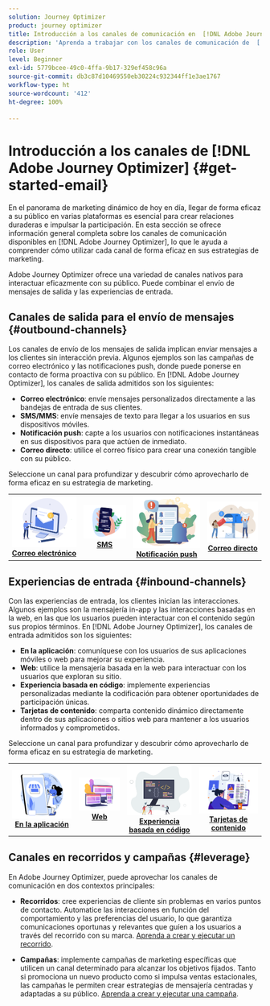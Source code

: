 ```yaml
---
solution: Journey Optimizer
product: journey optimizer
title: Introducción a los canales de comunicación en  [!DNL Adobe Journey Optimizer]
description: 'Aprenda a trabajar con los canales de comunicación de  [!DNL Adobe Journey Optimizer] '
role: User
level: Beginner
exl-id: 5779bcee-49c0-4ffa-9b17-329ef458c96a
source-git-commit: db3c87d10469550eb30224c932344ff1e3ae1767
workflow-type: ht
source-wordcount: '412'
ht-degree: 100%

---
```


# Introducción a los canales de [!DNL Adobe Journey Optimizer] {#get-started-email}

En el panorama de marketing dinámico de hoy en día, llegar de forma eficaz a su público en varias plataformas es esencial para crear relaciones duraderas e impulsar la participación. En esta sección se ofrece información general completa sobre los canales de comunicación disponibles en [!DNL Adobe Journey Optimizer], lo que le ayuda a comprender cómo utilizar cada canal de forma eficaz en sus estrategias de marketing.

Adobe Journey Optimizer ofrece una variedad de canales nativos para interactuar eficazmente con su público. Puede combinar el envío de mensajes de salida y las experiencias de entrada.

## Canales de salida para el envío de mensajes {#outbound-channels}

Los canales de envío de los mensajes de salida implican enviar mensajes a los clientes sin interacción previa. Algunos ejemplos son las campañas de correo electrónico y las notificaciones push, donde puede ponerse en contacto de forma proactiva con su público. En [!DNL Adobe Journey Optimizer], los canales de salida admitidos son los siguientes:

* **Correo electrónico**: envíe mensajes personalizados directamente a las bandejas de entrada de sus clientes.
* **SMS/MMS**: envíe mensajes de texto para llegar a los usuarios en sus dispositivos móviles.
* **Notificación push**: capte a los usuarios con notificaciones instantáneas en sus dispositivos para que actúen de inmediato.
* **Correo directo**: utilice el correo físico para crear una conexión tangible con su público.

Seleccione un canal para profundizar y descubrir cómo aprovecharlo de forma eficaz en su estrategia de marketing.

<table style="table-layout:fixed"><tr style="border: 0;">
<td><a href="../email/get-started-email.md"><img alt="Correo electrónico" src="assets/do-not-localize/email.png"></a>
<div align="center"><a href="../email/get-started-email.md"><strong>Correo electrónico</strong></a></div></td>
<td><a href="../sms/get-started-sms.md"><img alt="SMS" src="assets/do-not-localize/sms.png"></a>
<div align="center"><a href="../sms/get-started-sms.md"><strong>SMS</strong></a></div></td>
<td><a href="../push/get-started-push.md"><img alt="push" src="assets/do-not-localize/push.png"></a>
<div align="center"><a href="../push/get-started-push.md"><strong>Notificación push</strong></a></div></td>
<td><a href="../direct-mail/get-started-direct-mail.md"><img alt="Correo directo" src="assets/do-not-localize/direct-mail.jpg"></a>
<div align="center"><a href="../direct-mail/get-started-direct-mail.md"><strong>Correo directo</strong></a></div></td>
</tr></table>

## Experiencias de entrada {#inbound-channels}

Con las experiencias de entrada, los clientes inician las interacciones. Algunos ejemplos son la mensajería in-app y las interacciones basadas en la web, en las que los usuarios pueden interactuar con el contenido según sus propios términos. En [!DNL Adobe Journey Optimizer], los canales de entrada admitidos son los siguientes:

* **En la aplicación**: comuníquese con los usuarios de sus aplicaciones móviles o web para mejorar su experiencia.
* **Web**: utilice la mensajería basada en la web para interactuar con los usuarios que exploran su sitio.
* **Experiencia basada en código**: implemente experiencias personalizadas mediante la codificación para obtener oportunidades de participación únicas.
* **Tarjetas de contenido**: comparta contenido dinámico directamente dentro de sus aplicaciones o sitios web para mantener a los usuarios informados y comprometidos.

Seleccione un canal para profundizar y descubrir cómo aprovecharlo de forma eficaz en su estrategia de marketing.

<table style="table-layout:fixed"><tr style="border: 0;">
<td><a href="../in-app/get-started-in-app.md"><img alt="En la aplicación" src="assets/do-not-localize/inapp.jpg"></a>
<div align="center"><a href="../in-app/get-started-in-app.md"><strong>En la aplicación</strong></a></div></td>
<td><a href="../web/get-started-web.md"><img alt="Web" src="assets/do-not-localize/web.jpg"></a>
<div align="center"><a href="../web/get-started-web.md"><strong>Web</strong></a></div></td>
<td><a href="../code-based/get-started-code-based.md"><img alt="Experiencia basada en código" src="assets/do-not-localize/code.png"></a>
<div align="center"><a href="../code-based/get-started-code-based.md"><strong>Experiencia basada en código</strong></a></div></td>
<td><a href="../content-card/get-started-content-card.md"><img alt="Tarjetas de contenido" src="assets/do-not-localize/cards.png"></a>
<div align="center"><a href="../content-card/get-started-content-card.md"><strong>Tarjetas de contenido</strong></a></div></td>
</tr></table>


## Canales en recorridos y campañas {#leverage}

En Adobe Journey Optimizer, puede aprovechar los canales de comunicación en dos contextos principales:

* **Recorridos**: cree experiencias de cliente sin problemas en varios puntos de contacto. Automatice las interacciones en función del comportamiento y las preferencias del usuario, lo que garantiza comunicaciones oportunas y relevantes que guíen a los usuarios a través del recorrido con su marca. [Aprenda a crear y ejecutar un recorrido](../building-journeys/journey-gs.md).

* **Campañas**: implemente campañas de marketing específicas que utilicen un canal determinado para alcanzar los objetivos fijados. Tanto si promociona un nuevo producto como si impulsa ventas estacionales, las campañas le permiten crear estrategias de mensajería centradas y adaptadas a su público. [Aprenda a crear y ejecutar una campaña](../campaigns/get-started-with-campaigns.md).

